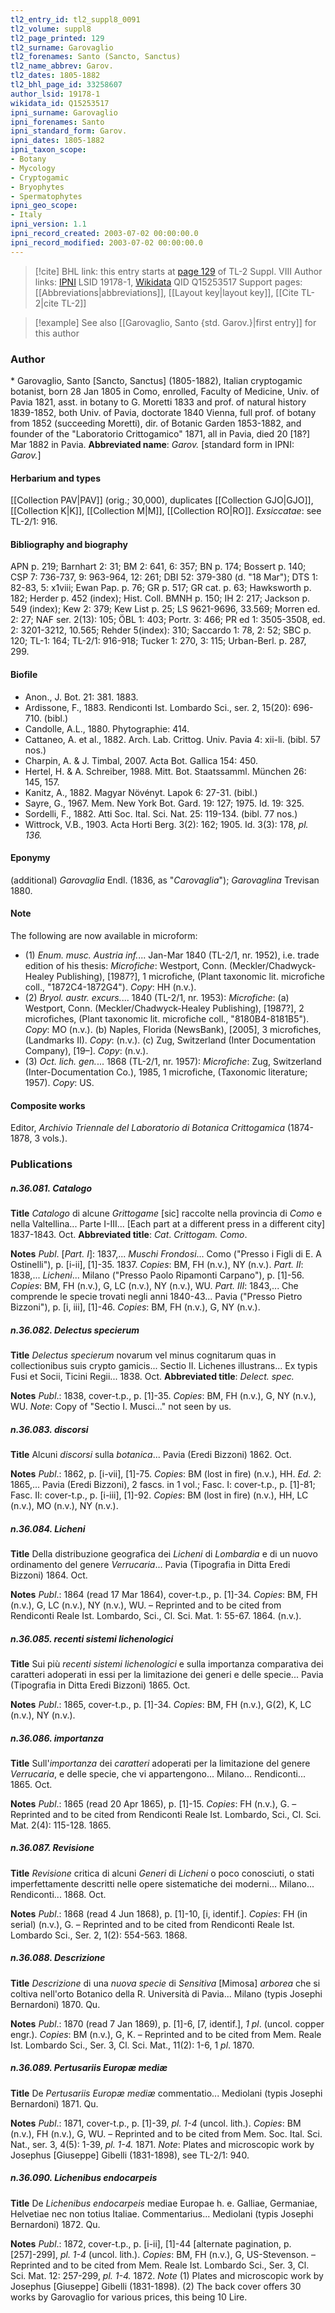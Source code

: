 ```yaml
---
tl2_entry_id: tl2_suppl8_0091
tl2_volume: suppl8
tl2_page_printed: 129
tl2_surname: Garovaglio
tl2_forenames: Santo (Sancto, Sanctus)
tl2_name_abbrev: Garov.
tl2_dates: 1805-1882
tl2_bhl_page_id: 33258607
author_lsid: 19178-1
wikidata_id: Q15253517
ipni_surname: Garovaglio
ipni_forenames: Santo
ipni_standard_form: Garov.
ipni_dates: 1805-1882
ipni_taxon_scope: 
- Botany
- Mycology
- Cryptogamic
- Bryophytes
- Spermatophytes
ipni_geo_scope: 
- Italy
ipni_version: 1.1
ipni_record_created: 2003-07-02 00:00:00.0
ipni_record_modified: 2003-07-02 00:00:00.0
---
```


> [!cite] BHL link: this entry starts at [page 129](https://www.biodiversitylibrary.org/page/33258607) of TL-2 Suppl. VIII
> Author links: [IPNI](https://www.ipni.org/a/19178-1) LSID 19178-1, [Wikidata](https://www.wikidata.org/wiki/Q15253517) QID Q15253517
> Support pages: [[Abbreviations|abbreviations]], [[Layout key|layout key]], [[Cite TL-2|cite TL-2]]

> [!example] See also [[Garovaglio, Santo {std. Garov.}|first entry]] for this author

### Author

\* Garovaglio, Santo \[Sancto, Sanctus\] (1805-1882), Italian cryptogamic botanist, born 28 Jan 1805 in Como, enrolled, Faculty of Medicine, Univ. of Pavia 1821, asst. in botany to G. Moretti 1833 and prof. of natural history 1839-1852, both Univ. of Pavia, doctorate 1840 Vienna, full prof. of botany from 1852 (succeeding Moretti), dir. of Botanic Garden 1853-1882, and founder of the "Laboratorio Crittogamico" 1871, all in Pavia, died 20 \[18?\] Mar 1882 in Pavia. 
**Abbreviated name**: *Garov.* \[standard form in IPNI: *Garov.*\]

#### Herbarium and types

[[Collection PAV|PAV]] (orig.; 30,000), duplicates [[Collection GJO|GJO]], [[Collection K|K]], [[Collection M|M]], [[Collection RO|RO]].
*Exsiccatae*: see TL-2/1: 916.

#### Bibliography and biography

APN p. 219; Barnhart 2: 31; BM 2: 641, 6: 357; BN p. 174; Bossert p. 140; CSP 7: 736-737, 9: 963-964, 12: 261; DBI 52: 379-380 (d. "18 Mar"); DTS 1: 82-83, 5: x1viii; Ewan Pap. p. 76; GR p. 517; GR cat. p. 63; Hawksworth p. 182; Herder p. 452 (index); Hist. Coll. BMNH p. 150; IH 2: 217; Jackson p. 549 (index); Kew 2: 379; Kew List p. 25; LS 9621-9696, 33.569; Morren ed. 2: 27; NAF ser. 2(13): 105; ÖBL 1: 403; Portr. 3: 466; PR ed 1: 3505-3508, ed. 2: 3201-3212, 10.565; Rehder 5(index): 310; Saccardo 1: 78, 2: 52; SBC p. 120; TL-1: 164; TL-2/1: 916-918; Tucker 1: 270, 3: 115; Urban-Berl. p. 287, 299.

#### Biofile

- Anon., J. Bot. 21: 381. 1883.
- Ardissone, F., 1883. Rendiconti Ist. Lombardo Sci., ser. 2, 15(20): 696-710. (bibl.)
- Candolle, A.L., 1880. Phytographie: 414.
- Cattaneo, A. et al., 1882. Arch. Lab. Crittog. Univ. Pavia 4: xii-li. (bibl. 57 nos.)
- Charpin, A. & J. Timbal, 2007. Acta Bot. Gallica 154: 450.
- Hertel, H. & A. Schreiber, 1988. Mitt. Bot. Staatssamml. München 26: 145, 157.
- Kanitz, A., 1882. Magyar Növényt. Lapok 6: 27-31. (bibl.)
- Sayre, G., 1967. Mem. New York Bot. Gard. 19: 127; 1975. Id. 19: 325.
- Sordelli, F., 1882. Atti Soc. Ital. Sci. Nat. 25: 119-134. (bibl. 77 nos.)
- Wittrock, V.B., 1903. Acta Horti Berg. 3(2): 162; 1905. Id. 3(3): 178, *pl. 136.*

#### Eponymy

(additional) *Garovaglia* Endl. (1836, as "*Carovaglia*"); *Garovaglina* Trevisan 1880.

#### Note

The following are now available in microform:
- (1) *Enum. musc. Austria inf.*... Jan-Mar 1840 (TL-2/1, nr. 1952), i.e. trade edition of his thesis: *Microfiche*: Westport, Conn. (Meckler/Chadwyck-Healey Publishing), \[1987?\], 1 microfiche, (Plant taxonomic lit. microfiche coll., "1872C4-1872G4"). *Copy*: HH (n.v.).
- (2) *Bryol. austr. excurs.*... 1840 (TL-2/1, nr. 1953):
*Microfiche*: (a) Westport, Conn. (Meckler/Chadwyck-Healey Publishing), \[1987?\], 2 microfiches, (Plant taxonomic lit. microfiche coll., "8180B4-8181B5"). *Copy*: MO (n.v.).
(b) Naples, Florida (NewsBank), \[2005\], 3 microfiches, (Landmarks II). *Copy*: (n.v.).
(c) Zug, Switzerland (Inter Documentation Company), \[19–\]. *Copy*: (n.v.).
- (3) *Oct. lich. gen.*... 1868 (TL-2/1, nr. 1957):
*Microfiche*: Zug, Switzerland (Inter-Documentation Co.), 1985, 1 microfiche, (Taxonomic literature; 1957). *Copy*: US.

#### Composite works

Editor, *Archivio Triennale del Laboratorio di Botanica Crittogamica* (1874-1878, 3 vols.).

### Publications

##### n.36.081. Catalogo

**Title**
*Catalogo* di alcune *Grittogame* \[sic\] raccolte nella provincia di *Como* e nella Valtellina... Parte I-III... \[Each part at a different press in a different city\] 1837-1843. Oct.
**Abbreviated title**: *Cat*. *Crittogam. Como*.

**Notes**
*Publ*. \[*Part. I*\]: 1837,... *Muschi Frondosi*... Como ("Presso i Figli di E. A Ostinelli"), p. \[i-ii\], \[1\]-35. 1837. *Copies*: BM, FH (n.v.), NY (n.v.).
*Part. II*: 1838,... *Licheni*... Milano ("Presso Paolo Ripamonti Carpano"), p. \[1\]-56. *Copies*: BM, FH (n.v.), G, LC (n.v.), NY (n.v.), WU.
*Part. III*: 1843,... Che comprende le specie trovati negli anni 1840-43... Pavia ("Presso Pietro Bizzoni"), p. \[i, iii\], \[1\]-46. *Copies*: BM, FH (n.v.), G, NY (n.v.).

##### n.36.082. Delectus specierum

**Title**
*Delectus specierum* novarum vel minus cognitarum quas in collectionibus suis crypto gamicis... Sectio II. Lichenes illustrans... Ex typis Fusi et Socii, Ticini Regii... 1838. Oct.
**Abbreviated title**: *Delect. spec.*

**Notes**
*Publ*.: 1838, cover-t.p., p. \[1\]-35. *Copies*: BM, FH (n.v.), G, NY (n.v.), WU.
*Note*: Copy of "Sectio I. Musci..." not seen by us.

##### n.36.083. discorsi

**Title**
Alcuni *discorsi* sulla *botanica*... Pavia (Eredi Bizzoni) 1862. Oct.

**Notes**
*Publ*.: 1862, p. \[i-vii\], \[1\]-75. *Copies*: BM (lost in fire) (n.v.), HH.
*Ed. 2*: 1865,... Pavia (Eredi Bizzoni), 2 fascs. in 1 vol.; Fasc. I: cover-t.p., p. \[1\]-81; Fasc. II: cover-t.p., p. \[i-iii\], \[1\]-92. *Copies*: BM (lost in fire) (n.v.), HH, LC (n.v.), MO (n.v.), NY (n.v.).

##### n.36.084. Licheni

**Title**
Della distribuzione geografica dei *Licheni* di *Lombardia* e di un nuovo ordinamento del genere *Verrucaria*... Pavia (Tipografia in Ditta Eredi Bizzoni) 1864. Oct.

**Notes**
*Publ*.: 1864 (read 17 Mar 1864), cover-t.p., p. \[1\]-34. *Copies*: BM, FH (n.v.), G, LC (n.v.), NY (n.v.), WU. – Reprinted and to be cited from Rendiconti Reale Ist. Lombardo, Sci., Cl. Sci. Mat. 1: 55-67. 1864. (n.v.).

##### n.36.085. recenti sistemi lichenologici

**Title**
Sui più *recenti sistemi lichenologici* e sulla importanza comparativa dei caratteri adoperati in essi per la limitazione dei generi e delle specie... Pavia (Tipografia in Ditta Eredi Bizzoni) 1865. Oct.

**Notes**
*Publ*.: 1865, cover-t.p., p. \[1\]-34. *Copies*: BM, FH (n.v.), G(2), K, LC (n.v.), NY (n.v.).

##### n.36.086. importanza

**Title**
Sull'*importanza* dei *caratteri* adoperati per la limitazione del genere *Verrucaria*, e delle specie, che vi appartengono... Milano... Rendiconti... 1865. Oct.

**Notes**
*Publ*.: 1865 (read 20 Apr 1865), p. \[1\]-15. *Copies*: FH (n.v.), G. – Reprinted and to be cited from Rendiconti Reale Ist. Lombardo, Sci., Cl. Sci. Mat. 2(4): 115-128. 1865.

##### n.36.087. Revisione

**Title**
*Revisione* critica di alcuni *Generi* di *Licheni* o poco conosciuti, o stati imperfettamente descritti nelle opere sistematiche dei moderni... Milano... Rendiconti... 1868. Oct.

**Notes**
*Publ*.: 1868 (read 4 Jun 1868), p. \[1\]-10, \[i, identif.\]. *Copies*: FH (in serial) (n.v.), G. – Reprinted and to be cited from Rendiconti Reale Ist. Lombardo Sci., Ser. 2, 1(2): 554-563. 1868.

##### n.36.088. Descrizione

**Title**
*Descrizione* di una *nuova specie* di *Sensitiva* \[Mimosa\] *arborea* che si coltiva nell'orto Botanico della R. Università di Pavia... Milano (typis Josephi Bernardoni) 1870. Qu.

**Notes**
*Publ*.: 1870 (read 7 Jan 1869), p. \[1\]-6, \[7, identif.\], *1 pl*. (uncol. copper engr.). *Copies*: BM (n.v.), G, K. – Reprinted and to be cited from Mem. Reale Ist. Lombardo Sci., Ser. 3, Cl. Sci. Mat., 11(2): 1-6, 1 *pl*. 1870.

##### n.36.089. Pertusariis Europæ mediæ

**Title**
De *Pertusariis Europæ mediæ* commentatio... Mediolani (typis Josephi Bernardoni) 1871. Qu.

**Notes**
*Publ*.: 1871, cover-t.p., p. \[1\]-39, *pl. 1-4* (uncol. lith.). *Copies*: BM (n.v.), FH (n.v.), G, WU. – Reprinted and to be cited from Mem. Soc. Ital. Sci. Nat., ser. 3, 4(5): 1-39, *pl. 1-4.* 1871.
*Note*: Plates and microscopic work by Josephus \[Giuseppe\] Gibelli (1831-1898), see TL-2/1: 940.

##### n.36.090. Lichenibus endocarpeis

**Title**
De *Lichenibus endocarpeis* mediae Europae h. e. Galliae, Germaniae, Helvetiae nec non totius Italiae. Commentarius... Mediolani (typis Josephi Bernardoni) 1872. Qu.

**Notes**
*Publ*.: 1872, cover-t.p., p. \[i-ii\], \[1\]-44 \[alternate pagination, p. \[257\]-299\], *pl. 1-4* (uncol. lith.). *Copies*: BM, FH (n.v.), G, US-Stevenson. – Reprinted and to be cited from Mem. Reale Ist. Lombardo Sci., Ser. 3, Cl. Sci. Mat. 12: 257-299, *pl. 1-4.* 1872.
*Note* (1) Plates and microscopic work by Josephus \[Giuseppe\] Gibelli (1831-1898). (2) The back cover offers 30 works by Garovaglio for various prices, this being 10 Lire.

